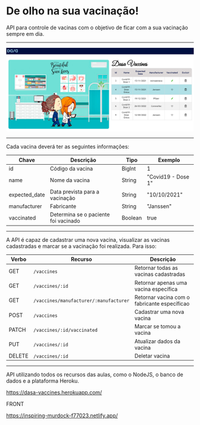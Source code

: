 # De olho na sua vacinação!

API para controle de vacinas com o objetivo de ficar com a sua vacinação sempre em dia.

---

<img src="api-vaccines.png" min-width="" max-width="950px"  width="950px" alt="Front-end da API">

---

Cada vacina deverá ter as seguintes informações:

| Chave         | Descrição                            | Tipo    | Exemplo            |
| ------------- | ------------------------------------ | ------- | ------------------ |
| id            | Código da vacina                     | BigInt  | 1                  |
| name          | Nome da vacina                       | String  | "Covid19 - Dose 1" |
| expected_date | Data prevista para a vacinação       | String  | "10/10/2021"       |
| manufacturer  | Fabricante                           | String  | "Janssen"          |
| vaccinated    | Determina se o paciente foi vacinado | Boolean | true               |

---

A API é capaz de cadastrar uma nova vacina, visualizar as vacinas cadastradas e marcar se a vacinação foi realizada. Para isso:

| Verbo  | Recurso                                | Descrição                                    |
| ------ | -------------------------------------- | -------------------------------------------- |
| GET    | `/vaccines`                            | Retornar todas as vacinas cadastradas        |
| GET    | `/vaccines/:id`                        | Retornar apenas uma vacina específica        |
| GET    | `/vaccines/manufacturer/:manufacturer` | Retornar vacina com o fabricante específicao |
| POST   | `/vaccines`                            | Cadastrar uma nova vacina                    |
| PATCH  | `/vaccines/:id/vaccinated`             | Marcar se tomou a vacina                     |
| PUT    | `/vaccines/:id`                        | Atualizar dados da vacina                    |
| DELETE | `/vaccines/:id`                        | Deletar vacina                               |

---

API utilizando todos os recursos das aulas, como o NodeJS, o banco de dados e a plataforma Heroku.

https://dasa-vaccines.herokuapp.com/

FRONT

https://inspiring-murdock-f77023.netlify.app/
